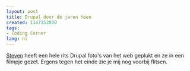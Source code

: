```yaml
---
layout: post
title: Drupal door de jaren heen
created: 1147353030
tags:
- Coding Corner
lang: nl
---
```

[Steven](http://www.acko.net/blog/the-drupal-reel) heeft een hele rits Drupal foto's van het web geplukt en ze in een filmpje gezet. Ergens tegen het einde zie je mij nog voorbij flitsen. 
